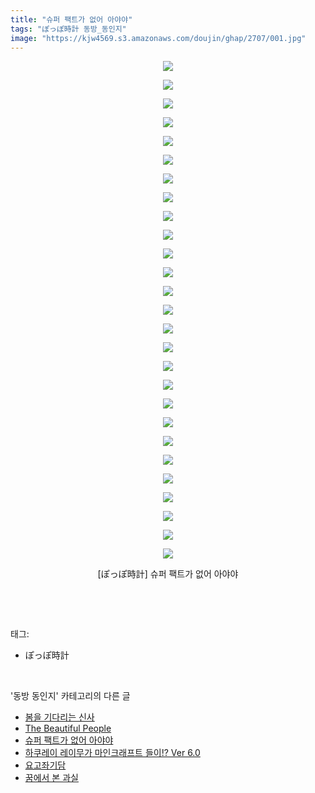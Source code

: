 ```yaml
---
title: "슈퍼 팩트가 없어 아야야"
tags: "ぽっぽ時計 동방_동인지"
image: "https://kjw4569.s3.amazonaws.com/doujin/ghap/2707/001.jpg"
---
```

<div class="article">
<p style="text-align: center; clear: none; float: none;"><img src="{{ site.imgserver3 }}/ghap/2707/001.jpg"/></p>
<p style="text-align: center; clear: none; float: none;"><img src="{{ site.imgserver3 }}/ghap/2707/002.jpg"/></p>
<p style="text-align: center; clear: none; float: none;"><img src="{{ site.imgserver3 }}/ghap/2707/003.jpg"/></p>
<p style="text-align: center; clear: none; float: none;"><img src="{{ site.imgserver3 }}/ghap/2707/004.jpg"/></p>
<p style="text-align: center; clear: none; float: none;"><img src="{{ site.imgserver3 }}/ghap/2707/005.jpg"/></p>
<p style="text-align: center; clear: none; float: none;"><img src="{{ site.imgserver3 }}/ghap/2707/006.jpg"/></p>
<p style="text-align: center; clear: none; float: none;"><img src="{{ site.imgserver3 }}/ghap/2707/007.jpg"/></p>
<p style="text-align: center; clear: none; float: none;"><img src="{{ site.imgserver3 }}/ghap/2707/008.jpg"/></p>
<p style="text-align: center; clear: none; float: none;"><img src="{{ site.imgserver3 }}/ghap/2707/009.jpg"/></p>
<p style="text-align: center; clear: none; float: none;"><img src="{{ site.imgserver3 }}/ghap/2707/010.jpg"/></p>
<p style="text-align: center; clear: none; float: none;"><img src="{{ site.imgserver3 }}/ghap/2707/011.jpg"/></p>
<p style="text-align: center; clear: none; float: none;"><img src="{{ site.imgserver3 }}/ghap/2707/012.jpg"/></p>
<p style="text-align: center; clear: none; float: none;"><img src="{{ site.imgserver3 }}/ghap/2707/013.jpg"/></p>
<p style="text-align: center; clear: none; float: none;"><img src="{{ site.imgserver3 }}/ghap/2707/014.jpg"/></p>
<p style="text-align: center; clear: none; float: none;"><img src="{{ site.imgserver3 }}/ghap/2707/015.jpg"/></p>
<p style="text-align: center; clear: none; float: none;"><img src="{{ site.imgserver3 }}/ghap/2707/016.jpg"/></p>
<p style="text-align: center; clear: none; float: none;"><img src="{{ site.imgserver3 }}/ghap/2707/017.jpg"/></p>
<p style="text-align: center; clear: none; float: none;"><img src="{{ site.imgserver3 }}/ghap/2707/018.jpg"/></p>
<p style="text-align: center; clear: none; float: none;"><img src="{{ site.imgserver3 }}/ghap/2707/019.jpg"/></p>
<p style="text-align: center; clear: none; float: none;"><img src="{{ site.imgserver3 }}/ghap/2707/020.jpg"/></p>
<p style="text-align: center; clear: none; float: none;"><img src="{{ site.imgserver3 }}/ghap/2707/021.jpg"/></p>
<p style="text-align: center; clear: none; float: none;"><img src="{{ site.imgserver3 }}/ghap/2707/022.jpg"/></p>
<p style="text-align: center; clear: none; float: none;"><img src="{{ site.imgserver3 }}/ghap/2707/023.jpg"/></p>
<p style="text-align: center; clear: none; float: none;"><img src="{{ site.imgserver3 }}/ghap/2707/024.jpg"/></p>
<p style="text-align: center; clear: none; float: none;"><img src="{{ site.imgserver3 }}/ghap/2707/025.jpg"/></p>
<p style="text-align: center; clear: none; float: none;"><img src="{{ site.imgserver3 }}/ghap/2707/026.jpg"/></p>
<p style="text-align: center; clear: none; float: none;"><img src="{{ site.imgserver3 }}/ghap/2707/027.jpg"/></p>
<p style="text-align: center; clear: none; float: none;">[ぽっぽ時計] 슈퍼 팩트가 없어 아야야</p>
<p><br/></p>
</div><br/>
<div class="tagTrail">
<p>태그: </p>
<ul>
<li>ぽっぽ時計</li>
</ul>
</div><br/>
<div class="another">
<p>'동방 동인지' 카테고리의 다른 글</p>
<ul>
<li><a href="/ghap_2709">봄을 기다리는 신사</a></li>
<li><a href="/ghap_2708">The Beautiful People</a></li>
<li><a href="/ghap_2707">슈퍼 팩트가 없어 아야야</a></li>
<li><a href="/ghap_2706">하쿠레이 레이무가 마인크래프트 들이!? Ver 6.0</a></li>
<li><a href="/ghap_2705">요고좌기담</a></li>
<li><a href="/ghap_2704">꿈에서 본 과실</a></li>
</ul>
</div><br/>
<div class="cb_module cb_fluid">
<div class="cb_wrt cb_profile">
</div><!-- commentList close -->
</div><br/>
